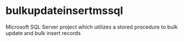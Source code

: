 # bulkupdateinsertmssql
Microsoft SQL Server project which utilizes a stored procedure to bulk update and bulk insert records
